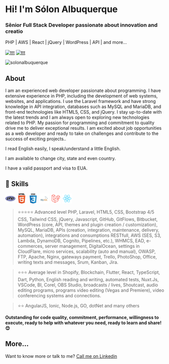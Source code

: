 
# Hi! I'm Sólon Albuquerque
### Sênior Full Stack Developer passionate about innovation and creatio
PHP | AWS | React | jQuery | WordPress | API | and more...

<p align="left">
<a href="https://linkedin.com/in/solonalbuquerque" target="blank"><img align="center" src="https://raw.githubusercontent.com/rahuldkjain/github-profile-readme-generator/master/src/images/icons/Social/linked-in-alt.svg" alt="ttt" height="30" width="40" /></a>
<a href="https://github.com/solonalbuquerque" target="blank"><img align="center" src="https://raw.githubusercontent.com/rahuldkjain/github-profile-readme-generator/master/src/images/icons/Social/github.svg" alt="ttt" height="30" width="40" /></a>
</p>

<img src="https://github-profile-trophy.vercel.app/?username=solonalbuquerque" alt="solonalbuquerque" />

## About
I am an experienced web developer passionate about programming. I have extensive experience in PHP, including the development of web systems, websites, and applications. I use the Laravel framework and have strong knowledge in API integration, databases such as MySQL and MariaDB, and front-end technologies like HTML5, CSS, and jQuery. I stay up-to-date with the latest trends and I am always open to exploring new technologies related to PHP. My passion for programming and commitment to quality drive me to deliver exceptional results. I am excited about job opportunities as a web developer and ready to take on challenges and contribute to the success of exciting projects..

I read English easily, I speak/understand a little English.

I am available to change city, state and even country.

I have a valid passport and visa to EUA.


## 🚀 Skills

<code><img height="32" src="https://raw.githubusercontent.com/github/explore/80688e429a7d4ef2fca1e82350fe8e3517d3494d/topics/php/php.png" alt="PHP"/></code>
<code><img height="32" src="https://raw.githubusercontent.com/github/explore/80688e429a7d4ef2fca1e82350fe8e3517d3494d/topics/html/html.png" alt="HTML5"/></code>
<code><img height="32" src="https://raw.githubusercontent.com/github/explore/80688e429a7d4ef2fca1e82350fe8e3517d3494d/topics/css/css.png" alt="CSS"/></code>
<code><img height="32" src="https://raw.githubusercontent.com/github/explore/80688e429a7d4ef2fca1e82350fe8e3517d3494d/topics/mysql/mysql.png" alt="MySQL"/></code>
<code><img height="32" src="https://raw.githubusercontent.com/github/explore/80688e429a7d4ef2fca1e82350fe8e3517d3494d/topics/laravel/laravel.png" alt="MySQL"/></code>
<code><img height="32" src="https://raw.githubusercontent.com/github/explore/80688e429a7d4ef2fca1e82350fe8e3517d3494d/topics/react/react.png" alt="MySQL"/></code>

> ⭐⭐⭐⭐⭐ Advanced level PHP, Laravel, HTML5, CSS, Bootstrap 4/5 CSS, Tailwind CSS, jQuery, Javascript, GitHub, GitFlows, Bitbucket, WordPress (core, API, themes and plugin creation / customization), MySQL, MariaDB, APIs (creation, integration, maintenance, delivery, automation), integrations and consumptions RESTfull, AWS (SES, S3, Lambda, DynamoDB, Cognito, Pipelines, etc.), WHMCS, EAD, e-commerces, server management, DigitalOcean, settings in CloudFlare, micro services, scalability (auto and manual), OWASP, FTP, Apache, Nginx, gateways payment, Trello, PhotoShop, Office, writing texts and messages, Srum, Kanban, Jira.

> ⭐⭐⭐ Average level in Shopify, Blockchain, Flutter, React, TypeScript, Dart, Python, English reading and writing, automated tests, Nuxt.Js, VSCode, BI, Corel, OBS Studio, broadcasts / lives, Shoutcast, audio editing programs, programs video editing (Vegas and Premiere), video conferencing systems and connections.

> ⭐⭐ AngularJS, Ionic, Node.js, GO, dotNet and many others

**Outstanding for code quality, commitment, performance, willingness to execute, ready to help with whatever you need, ready to learn and share! 😊**

## More...
Want to know more or talk to me?
[Call me on Linkedin](https://www.linkedin.com/in/solonalbuquerque/)
